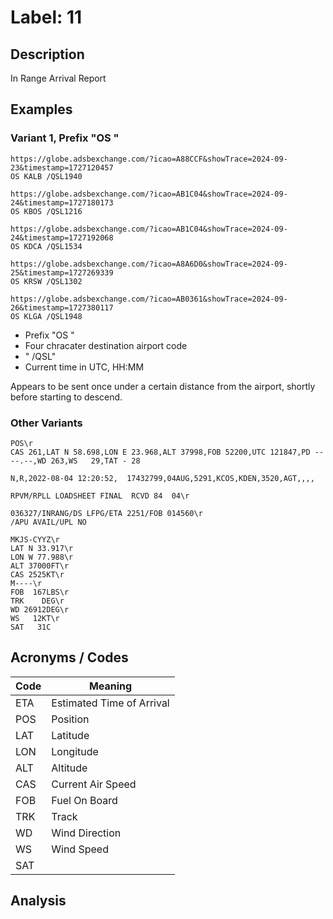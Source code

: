 # Label: 11

## Description

In Range Arrival Report

## Examples

### Variant 1, Prefix "OS "

```
https://globe.adsbexchange.com/?icao=A88CCF&showTrace=2024-09-23&timestamp=1727120457
OS KALB /QSL1940

https://globe.adsbexchange.com/?icao=AB1C04&showTrace=2024-09-24&timestamp=1727180173
OS KBOS /QSL1216

https://globe.adsbexchange.com/?icao=AB1C04&showTrace=2024-09-24&timestamp=1727192068
OS KDCA /QSL1534

https://globe.adsbexchange.com/?icao=A8A6D0&showTrace=2024-09-25&timestamp=1727269339
OS KRSW /QSL1302

https://globe.adsbexchange.com/?icao=AB0361&showTrace=2024-09-26&timestamp=1727380117
OS KLGA /QSL1948
```

* Prefix "OS "
* Four chracater destination airport code
* " /QSL"
* Current time in UTC, HH:MM

Appears to be sent once under a certain distance from the airport, shortly before starting to descend.

### Other Variants

```
POS\r
CAS 261,LAT N 58.698,LON E 23.968,ALT 37998,FOB 52200,UTC 121847,PD ----.--,WD 263,WS   29,TAT - 28
```

```
N,R,2022-08-04 12:20:52,  17432799,04AUG,5291,KCOS,KDEN,3520,AGT,,,,
```

```
RPVM/RPLL LOADSHEET FINAL  RCVD 84  04\r

```

```
036327/INRANG/DS LFPG/ETA 2251/FOB 014560\r
/APU AVAIL/UPL NO
```

```
MKJS-CYYZ\r
LAT N 33.917\r
LON W 77.988\r
ALT 37000FT\r
CAS 2525KT\r
M----\r
FOB  167LBS\r
TRK    DEG\r
WD 26912DEG\r
WS   12KT\r
SAT   31C
```

## Acronyms / Codes

Code | Meaning
---- | -------
ETA | Estimated Time of Arrival
POS | Position
LAT | Latitude
LON | Longitude
ALT | Altitude
CAS | Current Air Speed
FOB | Fuel On Board
TRK | Track
WD | Wind Direction
WS | Wind Speed
SAT |

## Analysis
